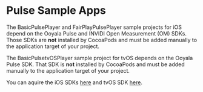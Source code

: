 # Pulse Sample Apps

The BasicPulsePlayer and FairPlayPulsePlayer sample projects for iOS depend on the Ooyala Pulse and INVIDI Open Measurement (OM) SDKs. Those SDKs are **not** installed by CocoaPods and must be added manually to the application target of your project.

The BasicPulsetvOSPlayer sample project for tvOS depends on the Ooyala Pulse SDK. That SDK is **not** installed by CocoaPods and must be added manually to the application target of your project.

You can aquire the iOS SDKs [here](https://service.videoplaza.tv/proxy/ios-sdk/2/latest) and tvOS SDK [here](https://service.videoplaza.tv/proxy/tvos-sdk/2/latest).
